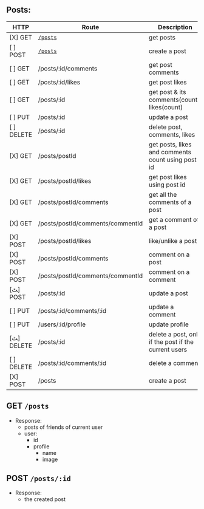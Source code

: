 ## Posts:

| HTTP       | Route                            | Description                                          |
| ---------- | -------------------------------- | ---------------------------------------------------- |
| [X] GET    | [`/posts`](#get-posts)           | get posts                                            |
| [ ] POST   | [`/posts`](#post-postsid)        | create a post                                        |
| [ ] GET    | /posts/:id/comments              | get post comments                                    |
| [ ] GET    | /posts/:id/likes                 | get post likes                                       |
| [ ] GET    | /posts/:id                       | get post & its comments(count), likes(count)         |
| [ ] PUT    | /posts/:id                       | update a post                                        |
| [ ] DELETE | /posts/:id                       | delete post, comments, likes                         |
| [X] GET    | /posts/postId                    | get posts, likes and comments count using post id    |
| [X] GET    | /posts/postId/likes              | get post likes using post id                         |
| [X] GET    | /posts/postId/comments           | get all the comments of a post                       |
| [X] GET    | /posts/postId/comments/commentId | get a comment of a post                              |
| [X] POST   | /posts/postId/likes              | like/unlike a post                                   |
| [X] POST   | /posts/postId/comments           | comment on a post                                    |
| [X] POST   | /posts/postId/comments/commentId | comment on a comment                                 |
| [ﭧ] POST   | /posts/:id                       | update a post                                        |
| [ ] PUT    | /posts/:id/comments/:id          | update a comment                                     |
| [ ] PUT    | /users/:id/profile               | update profile                                       |
| [ﭧ] DELETE | /posts/:id                       | delete a post, only if the post if the current users |
| [ ] DELETE | /posts/:id/comments/:id          | delete a comment                                     |
| [X] POST   | /posts                           | create a post                                        |

## GET `/posts`

- Response:
  - posts of friends of current user
  - user:
    - id
    - profile
      - name
      - image

## POST `/posts/:id`

- Response:
  - the created post
